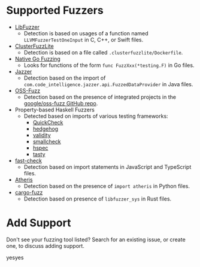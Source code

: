# Supported Fuzzers
* [LibFuzzer](https://llvm.org/docs/LibFuzzer.html)
  * Detection is based on usages of a function named `LLVMFuzzerTestOneInput` in C, C++, or Swift files.
* [ClusterFuzzLite](https://github.com/google/clusterfuzzlite)
  * Detection is based on a file called `.clusterfuzzlite/Dockerfile`.
* [Native Go Fuzzing](https://go.dev/doc/security/fuzz/)
  * Looks for functions of the form `func FuzzXxx(*testing.F)` in Go files.
* [Jazzer](https://github.com/CodeIntelligenceTesting/jazzer)
  * Detection based on the import of `com.code_intelligence.jazzer.api.FuzzedDataProvider` in Java files.
* [OSS-Fuzz](https://github.com/google/oss-fuzz)
  * Detection based on the presence of integrated projects in the [google/oss-fuzz GitHub repo](https://github.com/google/oss-fuzz/tree/master/projects).
* Property-based Haskell Fuzzers
  * Detected based on imports of various testing frameworks:
    * [QuickCheck](https://hackage.haskell.org/package/QuickCheck)
    * [hedgehog]( https://hedgehog.qa/)
    * [validity](https://github.com/NorfairKing/validity)
    * [smallcheck](https://hackage.haskell.org/package/smallcheck)
    * [hspec](https://hspec.github.io/)
    * [tasty](https://hackage.haskell.org/package/tasty)
* [fast-check](https://github.com/dubzzz/fast-check)
  * Detection based on import statements in JavaScript and TypeScript files.
* [Atheris](https://github.com/google/atheris)
  * Detection based on the presence of `import atheris` in Python files.
* [cargo-fuzz](https://rust-fuzz.github.io/book/cargo-fuzz.html)
  * Detection based on presence of `libfuzzer_sys` in Rust files.

# Add Support

Don't see your fuzzing tool listed? 
Search for an existing issue, or create one, to discuss adding support.


yesyes 
